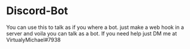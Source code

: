 # Discord-Bot
You can use this to talk as if you where a bot. just make a web hook in a server and voila you can talk as a bot.
If you need help just DM me at VirtualyMichael#7938
